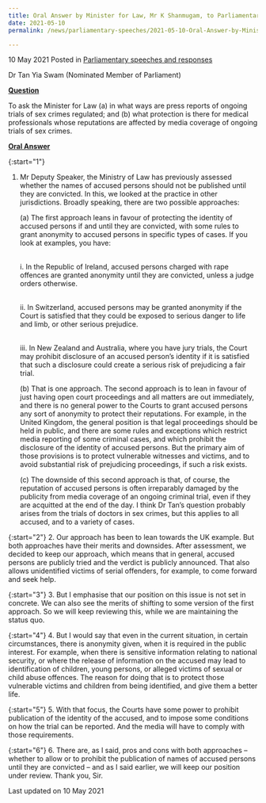```yaml
---
title: Oral Answer by Minister for Law, Mr K Shanmugam, to Parliamentary Question on Publishing Names of Accused Persons
date: 2021-05-10
permalink: /news/parliamentary-speeches/2021-05-10-Oral-Answer-by-Minister-for-Law-Mr-K-Shanmugam-to-Publishing-Names-Of-Accused-Persons

---
```

 
10 May 2021 Posted in [Parliamentary speeches and responses](/news/parliamentary-speeches)

Dr Tan Yia Swam (Nominated Member of Parliament) 

<b><u>Question</u></b>

To ask the Minister for Law (a) in what ways are press reports of ongoing trials of sex crimes regulated; and (b) what protection is there for medical professionals whose reputations are affected by media coverage of ongoing trials of sex crimes.

<b><u>Oral Answer</u></b>

{:start="1"}
1. Mr Deputy Speaker, the Ministry of Law has previously assessed whether the names of accused persons should not be published until they are convicted. In this, we looked at the practice in other jurisdictions. Broadly speaking, there are two possible approaches:  

   (a) The first approach leans in favour of protecting the identity of accused persons if and until they are convicted, with some rules to grant anonymity to accused 		persons in specific types of  cases. If you look at examples, you have:
   
   <br>i. In the Republic of Ireland, accused persons charged with rape offences are granted anonymity until they are convicted, unless a judge orders otherwise.
   
   <br>ii. In Switzerland, accused persons may be granted anonymity if the Court is satisfied that they could be exposed to serious danger to life and limb, or other serious prejudice.
   
   <br>iii. In New Zealand and Australia, where you have jury trials, the Court may prohibit disclosure of an accused person’s identity if it is satisfied that such a disclosure could create a serious risk of prejudicing a fair trial.

   (b) That is one approach. The second approach is to lean in favour of just having open court proceedings and all matters are out immediately, and there is no general power to the Courts to grant accused persons any sort of anonymity to protect their reputations. For example, in the United Kingdom, the general position is that legal proceedings should be held in public, and there are some rules and exceptions which restrict media reporting of some criminal cases, and which prohibit the disclosure of the identity of accused persons. But the primary aim of those provisions is to protect vulnerable witnesses and victims, and to avoid substantial risk of prejudicing proceedings, if such a risk exists. 

   (c) The downside of this second approach is that, of course, the reputation of accused persons is often irreparably damaged by the publicity from media coverage of an ongoing criminal trial, even if they are acquitted at the end of the day. I think Dr Tan’s question probably arises from the trials of doctors in sex crimes, but this applies to all accused, and to a variety of cases.

{:start="2"}
2. Our approach has been to lean towards the UK example. But both approaches have their merits and downsides. After assessment, we decided to keep our approach, which means that in general, accused persons are publicly tried and the verdict is publicly announced. That also allows unidentified victims of serial offenders, for example, to come forward and seek help. 

{:start="3"}
3. But I emphasise that our position on this issue is not set in concrete. We can also see the merits of shifting to some version of the first approach. So we will keep reviewing this, while we are maintaining the status quo.

{:start="4"}
4. But I would say that even in the current situation, in certain circumstances, there is anonymity given, when it is required in the public interest. For example, when there is sensitive information relating to national security, or where the release of information on the accused may lead to identification of children, young persons, or alleged victims of sexual or child abuse offences. The reason for doing that is to protect those vulnerable victims and children from being identified, and give them a better life.

{:start="5"}
5. With that focus, the Courts have some power to prohibit publication of the identity of the accused, and to impose some conditions on how the trial can be reported. And the media will have to comply with those requirements. 

{:start="6"}
6. There are, as I said, pros and cons with both approaches – whether to allow or to prohibit the publication of names of accused persons until they are convicted – and as I said earlier, we will keep our position under review. Thank you, Sir.
	
  
<p class="right-side-updated">Last updated on 10 May 2021</p>
